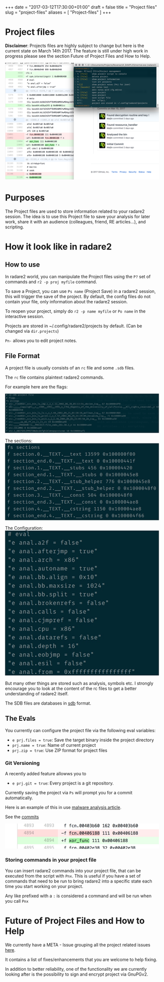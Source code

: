 +++
date = "2017-03-12T17:30:00+01:00"
draft = false
title = "Project files"
slug = "project-files"
aliases = [
    "Project-files"
]
+++


# Project files

**Disclaimer**: Projects files are highly subject to change but here is the current state on March 14th 2017. The feature is still under high work in progress please see the section Future of Project Files and How to Help.

![CaseXXXX](/images/project_intro.png)

# Purposes

The Project files are used to store information related to your radare2 session. The idea is to use this Project file to save your analysis for later work, share it with an audience (colleagues, friend, RE articles...), and scripting.

# How it look like in radare2

## How to use

In radare2 world, you can manipulate the Project files using the `P?` set of commands and `r2 -p proj myfile` command.

To save a Project, you can use `Ps name` (Project Save) in a radare2 session, this will trigger the save of the project. By default, the config files do not contain your file, only information about the radare2 session.

To reopen your project, simply do `r2 -p name myfile` or `Po name` in the interactive session.

Projects are stored in ~/.config/radare2/projects by default. (Can be changed via `dir.projects`)

`Pn-` allows you to edit project notes.

## File Format

A project file is usually consists of an `rc` file and some `.sdb` files.

The `rc` file contains plaintext radare2 commands.

For example here are the flags:

![](/images/project_flags.jpg)

The sections:
![](/images/project_sections.jpg)

The Configuration:
![](/images/project_eval.jpg)

But many other things are stored such as analysis, symbols etc. I strongly encourage you to look at the content of the rc files to get a better understanding of radare2 itself.

The SDB files are databases in [sdb](https://github.com/radare/sdb) format.

## The Evals

You currently can configure the project file via the following eval variables:

* `e prj.files = true`: Save the target binary inside the project directory
* `prj.name = true`: Name of current project
* `prj.zip = true`: Use ZIP format for project files

### Git Versioning

A recently added feature allowws you to 
* `e prj.git = true`: Every project is a git repository.

Currently saving the project via `Ps` will prompt you for a commit automatically.

Here is an example of this in use [malware analysis article](http://radare.today/posts/malware-static-analysis/).

See the [commits](https://github.com/Maijin/caseXXXX)

![Case](/images/project_case.jpg)

### Storing commands in your project file

You can insert radare2 commands into your project file, that can be executed from the script with `Pnx`. This is useful if you have a set of commands that need to be run to bring radare2 into a specific state each time you start working on your project.

Any like prefixed with a `:` is considered a command and will be run when you call `Pnx`

# Future of Project Files and How to Help

We currently have a META - Issue grouping all the project related issues [here](https://github.com/radare/radare2/issues/6945). 

It contains a list of fixes/enhancements that you are welcome to help fixing.

In addition to better reliability, one of the functionality we are currently looking after is the possibility to sign and encrypt project via GnuPGv2.



